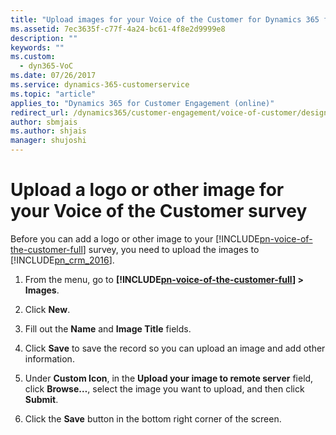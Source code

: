 ```yaml
---
title: "Upload images for your Voice of the Customer for Dynamics 365 for Customer Engagement surveys | MicrosoftDocs"
ms.assetid: 7ec3635f-c77f-4a24-bc61-4f8e2d9999e8
description: ""
keywords: ""
ms.custom:
  - dyn365-VoC
ms.date: 07/26/2017
ms.service: dynamics-365-customerservice
ms.topic: "article"
applies_to: "Dynamics 365 for Customer Engagement (online)"
redirect_url: /dynamics365/customer-engagement/voice-of-customer/design-basic-survey
author: sbmjais
ms.author: shjais
manager: shujoshi
---
```

# Upload a logo or other image for your Voice of the Customer survey
Before you can add a logo or other image to your [!INCLUDE[pn-voice-of-the-customer-full](../includes/pn-voice-of-the-customer-full.md)] survey, you need to upload the images to [!INCLUDE[pn_crm_2016](../includes/pn-crm-2016.md)].  
  
1. From the menu, go to **[!INCLUDE[pn-voice-of-the-customer-full](../includes/pn-voice-of-the-customer-full.md)] > Images**.  
  
2. Click **New**.  
  
3. Fill out the **Name** and **Image Title** fields.  
  
4. Click **Save** to save the record so you can upload an image and add other information.  
  
5. Under **Custom Icon**, in the **Upload your image to remote server** field, click **Browse…**, select the image you want to upload, and then click **Submit**.  
  
6. Click the **Save** button in the bottom right corner of the screen.  
  
